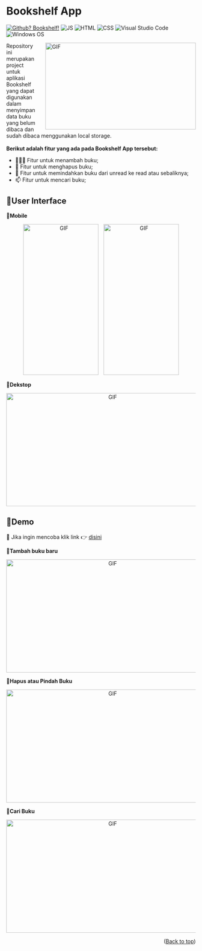 <div id="top"></div>

# Bookshelf App

[![Github? Bookshelf!](https://badgen.net/badge/Github/Bookshelf%20App?color=63BB15&icon=github)](https://github.com/AbdSalehh/Bookshelf-App/) ![JS](https://img.shields.io/badge/Javascript%20-%23323330.svg?&style=flat&logo=javascript&logoColor=23F7DF1E&color=34495E) 	![HTML](https://img.shields.io/badge/HTML-E34F26?style=flat&logo=html5&logoColor=white) ![CSS](https://img.shields.io/badge/CSS-1572B6?style=flat&logo=css3&logoColor=white) ![Visual Studio Code](https://img.shields.io/badge/Visual_Studio_Code-0078D4?style=flat&logo=visual%20studio%20code&logoColor=1589BB&color=626262) ![Windows OS](https://img.shields.io/badge/Windows-0078D6?style=flat&logo=windows&logoColor=white&color=)

<p><img align="right" alt="GIF" src="https://github.com/Saleh-387/Bookshelf-App/blob/master/assets/img/coding.gif" width="400" height="230" style="margin-left:20px;"/></p>

Repository ini merupakan project untuk aplikasi Bookshelf yang dapat digunakan dalam menyimpan data buku yang belum dibaca dan sudah dibaca menggunakan local storage.<br>
<br>
**Berikut adalah fitur yang ada pada Bookshelf App tersebut:**

- 👨🏽‍💻 Fitur untuk menambah buku;
- 🌱 Fitur untuk menghapus buku; 
- 💬 Fitur untuk memindahkan buku dari unread ke read atau sebaliknya;
- 📫 Fitur untuk mencari buku;

## 🎯User Interface
📌**Mobile**
<p align="middle"><img alt="GIF" src="https://github.com/Saleh-387/Bookshelf-App/blob/master/assets/img/Mobile1.png" width="200" height="400"/>&numsp;
 <img alt="GIF" src="https://github.com/Saleh-387/Bookshelf-App/blob/master/assets/img/Mobile2.png" width="200" height="400"/></p>

📌**Dekstop**
<p align="middle"><img alt="GIF" src="https://github.com/Saleh-387/Bookshelf-App/blob/master/assets/img/Dekstop.png" width="550" height="300"/></p>

## 🎯Demo

🎏 Jika ingin mencoba klik link 👉 <a href="https://saleh-387.github.io/Bookshelf-App/">disini</a>

📌**Tambah buku baru**
<p align="middle"><img alt="GIF" src="https://github.com/Saleh-387/Bookshelf-App/blob/master/assets/img/Tambah%20Buku.gif" width="550" height="300"/></p>

📌**Hapus atau Pindah Buku**
<p align="middle"><img alt="GIF" src="https://github.com/Saleh-387/Bookshelf-App/blob/master/assets/img/Hapus%20%26%20Pindah%20Buku.gif" width="550" height="300"/></p>

📌**Cari Buku**
<p align="middle"><img alt="GIF" src="https://github.com/Saleh-387/Bookshelf-App/blob/master/assets/img/Search.gif" width="550" height="300"/></p>

 <p align="right">(<a href="#top">Back to top</a>)</p>
